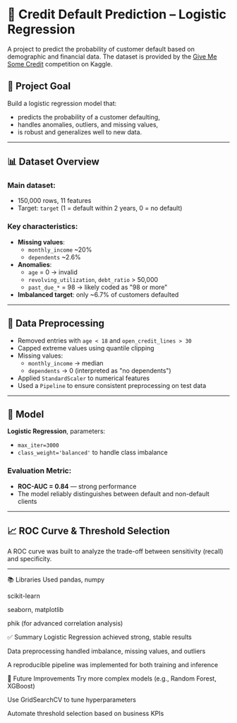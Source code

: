 # 🏦 Credit Default Prediction – Logistic Regression

A project to predict the probability of customer default based on demographic and financial data. The dataset is provided by the [Give Me Some Credit](https://www.kaggle.com/c/GiveMeSomeCredit) competition on Kaggle.

## 🧠 Project Goal

Build a logistic regression model that:
- predicts the probability of a customer defaulting,
- handles anomalies, outliers, and missing values,
- is robust and generalizes well to new data.

---

## 📊 Dataset Overview

### Main dataset:
- 150,000 rows, 11 features
- Target: `target` (1 = default within 2 years, 0 = no default)

### Key characteristics:
- **Missing values**:
  - `monthly_income` ~20%
  - `dependents` ~2.6%
- **Anomalies**:
  - `age` = 0 → invalid
  - `revolving_utilization`, `debt_ratio` > 50,000
  - `past_due_*` = 98 → likely coded as "98 or more"
- **Imbalanced target**: only ~6.7% of customers defaulted

---

## 🧼 Data Preprocessing

- Removed entries with `age < 18` and `open_credit_lines > 30`
- Capped extreme values using quantile clipping
- Missing values:
  - `monthly_income` → median
  - `dependents` → 0 (interpreted as "no dependents")
- Applied `StandardScaler` to numerical features
- Used a `Pipeline` to ensure consistent preprocessing on test data

---

## 🧪 Model

**Logistic Regression**, parameters:
- `max_iter=3000`
- `class_weight='balanced'` to handle class imbalance

### Evaluation Metric:
- **ROC-AUC = 0.84** — strong performance
- The model reliably distinguishes between default and non-default clients

---

## 📈 ROC Curve & Threshold Selection

A ROC curve was built to analyze the trade-off between sensitivity (recall) and specificity.  

---


📚 Libraries Used
pandas, numpy

scikit-learn

seaborn, matplotlib

phik (for advanced correlation analysis)

✅ Summary
Logistic Regression achieved strong, stable results

Data preprocessing handled imbalance, missing values, and outliers

A reproducible pipeline was implemented for both training and inference

🚀 Future Improvements
Try more complex models (e.g., Random Forest, XGBoost)

Use GridSearchCV to tune hyperparameters

Automate threshold selection based on business KPIs